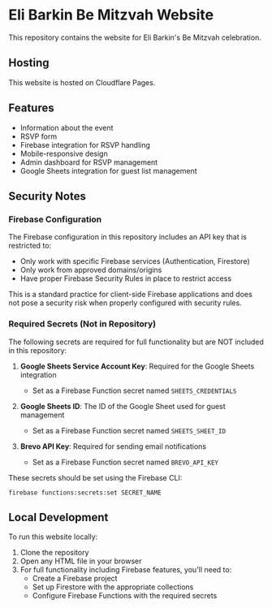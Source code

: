 # Eli Barkin Be Mitzvah Website

This repository contains the website for Eli Barkin's Be Mitzvah celebration.

## Hosting

This website is hosted on Cloudflare Pages.

## Features

- Information about the event
- RSVP form
- Firebase integration for RSVP handling
- Mobile-responsive design
- Admin dashboard for RSVP management
- Google Sheets integration for guest list management

## Security Notes

### Firebase Configuration

The Firebase configuration in this repository includes an API key that is restricted to:
- Only work with specific Firebase services (Authentication, Firestore)
- Only work from approved domains/origins
- Have proper Firebase Security Rules in place to restrict access

This is a standard practice for client-side Firebase applications and does not pose a security risk when properly configured with security rules.

### Required Secrets (Not in Repository)

The following secrets are required for full functionality but are NOT included in this repository:

1. **Google Sheets Service Account Key**: Required for the Google Sheets integration
   - Set as a Firebase Function secret named `SHEETS_CREDENTIALS`

2. **Google Sheets ID**: The ID of the Google Sheet used for guest management
   - Set as a Firebase Function secret named `SHEETS_SHEET_ID`

3. **Brevo API Key**: Required for sending email notifications
   - Set as a Firebase Function secret named `BREVO_API_KEY`

These secrets should be set using the Firebase CLI:
```
firebase functions:secrets:set SECRET_NAME
```

## Local Development

To run this website locally:

1. Clone the repository
2. Open any HTML file in your browser
3. For full functionality including Firebase features, you'll need to:
   - Create a Firebase project
   - Set up Firestore with the appropriate collections
   - Configure Firebase Functions with the required secrets
